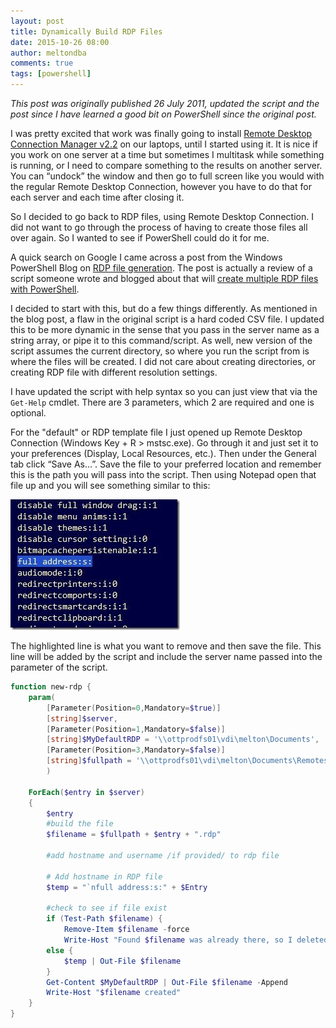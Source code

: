 ```yaml
---
layout: post
title: Dynamically Build RDP Files
date: 2015-10-26 08:00
author: meltondba
comments: true
tags: [powershell]
---
```


_This post was originally published 26 July 2011, updated the script and the post since I have learned a good bit on PowerShell since the original post._

I was pretty excited that work was finally going to install <a href="http://www.microsoft.com/download/en/details.aspx?id=21101" target="_blank">Remote Desktop Connection Manager v2.2</a> on our laptops, until I started using it. It is nice if you work on one server at a time but sometimes I multitask while something is running, or I need to compare something to the results on another server. You can “undock” the window and then go to full screen like you would with the regular Remote Desktop Connection, however you have to do that for each server and each time after closing it.

So I decided to go back to RDP files, using Remote Desktop Connection. I did not want to go through the process of having to create those files all over again. So I wanted to see if PowerShell could do it for me.

A quick search on Google I came across a post from the Windows PowerShell Blog on <a href="http://blogs.msdn.com/b/powershell/archive/2008/09/14/rdp-file-generation-use-of-here-strings.aspx" target="_blank">RDP file generation</a>. The post is actually a review of a script someone wrote and blogged about that will <a href="http://everydaynerd.com/microsoft/create-multiple-rdp-files-with-powershell" target="_blank">create multiple RDP files with PowerShell</a>.

I decided to start with this, but do a few things differently. As mentioned in the blog post, a flaw in the original script is a hard coded CSV file. I updated this to be more dynamic in the sense that you pass in the server name as a string array, or pipe it to this command/script. As well, new version of the script assumes the current directory, so where you run the script from is where the files will be created. I did not care about creating directories, or creating RDP file with different resolution settings.

I have updated the script with help syntax so you can just view that via the `Get-Help` cmdlet. There are 3 parameters, which 2 are required and one is optional.

For the "default" or RDP template file I just opened up Remote Desktop Connection (Windows Key + R &gt; mstsc.exe). Go through it and just set it to your preferences (Display, Local Resources, etc.). Then under the General tab click “Save As…”. Save the file to your preferred location and remember this is the path you will pass into the script. Then using Notepad open that file up and you will see something similar to this:

![](/img/mydefault_thumb.jpg)

The highlighted line is what you want to remove and then save the file. This line will be added by the script and include the server name passed into the parameter of the script.

```powershell
function new-rdp {
    param(
        [Parameter(Position=0,Mandatory=$true)]
        [string]$server,
        [Parameter(Position=1,Mandatory=$false)]
        [string]$MyDefaultRDP = '\\ottprodfs01\vdi\melton\Documents',
        [Parameter(Position=3,Mandatory=$false)]
        [string]$fullpath = '\\ottprodfs01\vdi\melton\Documents\Remotes'
        )

    ForEach($entry in $server)
    {
        $entry
        #build the file
        $filename = $fullpath + $entry + ".rdp"
        
        #add hostname and username /if provided/ to rdp file
        
        # Add hostname in RDP file
        $temp = "`nfull address:s:" + $Entry
        
        #check to see if file exist
        if (Test-Path $filename) {
            Remove-Item $filename -force
            Write-Host "Found $filename was already there, so I deleted it for you" -Foregroundcolor Red }
        else {
            $temp | Out-File $filename
        }
        Get-Content $MyDefaultRDP | Out-File $filename -Append
        Write-Host "$filename created"
    }
}
```
